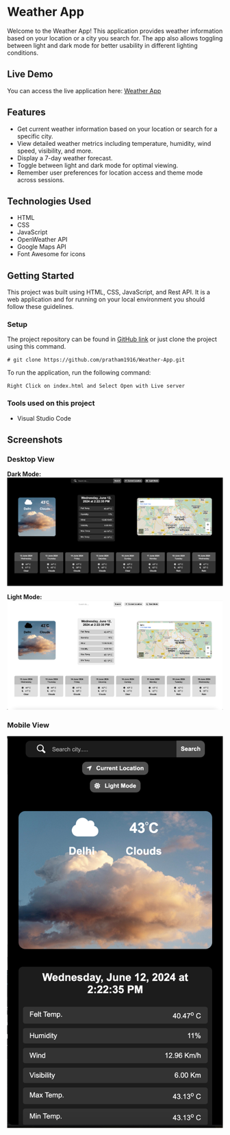 # Weather App

Welcome to the Weather App! This application provides weather information based on your location or a city you search for. The app also allows toggling between light and dark mode for better usability in different lighting conditions.

## Live Demo

You can access the live application here: [Weather App](https://kraftshala-weather.netlify.app/)

## Features

- Get current weather information based on your location or search for a specific city.
- View detailed weather metrics including temperature, humidity, wind speed, visibility, and more.
- Display a 7-day weather forecast.
- Toggle between light and dark mode for optimal viewing.
- Remember user preferences for location access and theme mode across sessions.

## Technologies Used

- HTML
- CSS
- JavaScript
- OpenWeather API
- Google Maps API
- Font Awesome for icons

## Getting Started

This project was built using HTML, CSS, JavaScript, and Rest API. It is a web application and for running on your local environment you should follow these guidelines.

### Setup

The project repository can be found in [GitHub link](https://github.com/heyasif/Kraftshala.git) or just clone the project using this command. 

```
# git clone https://github.com/pratham1916/Weather-App.git
```

To run the application, run the following command:

```
Right Click on index.html and Select Open with Live server
```
### Tools used on this project

- Visual Studio Code

## Screenshots

### Desktop View

**Dark Mode:**
![Home Dark Mode](https://github.com/heyasif/Kraftshala/blob/main/assests/home-dark.png?raw=true)

**Light Mode:**
![Home Light Mode](https://github.com/heyasif/Kraftshala/blob/main/assests/home-light.png?raw=true)

### Mobile View

![Mobile View](https://github.com/heyasif/Kraftshala/blob/main/assests/mobview.png?raw=true)

